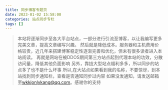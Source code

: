 ```yaml
---
title: 同步博客专题页
date: 2023-01-02 15:58:00
categories: 站点同步专栏
tags: []
---
```


>本站将逐渐同步至各大平台站点，一部分进行引流至博客，以让我编写更多完美文章，提高文章编写兴趣。    然后就是降低成本。服务器和主机费用价格较贵，近几年来搭建博客稳定性逐渐完善和优化，但未有很多读者进入本站阅读。    再就是网站在被DDOS期间第三方站点起到代理本站的功效，分散访问量，降低其他负面影响    另外，靠拢大型站点福利多多，所以同步的站点多了也不是什么坏事    所以,在大站点如果看到我的名称，不要惊讶，到本站找到同步通知栏，查看是否通知同步过内容    如果没发通知，请发送邮箱至[wkkjonlykang@qq.com][1]。感谢你的支持

[1]: mailto:wkkjonlykang@qq.com
